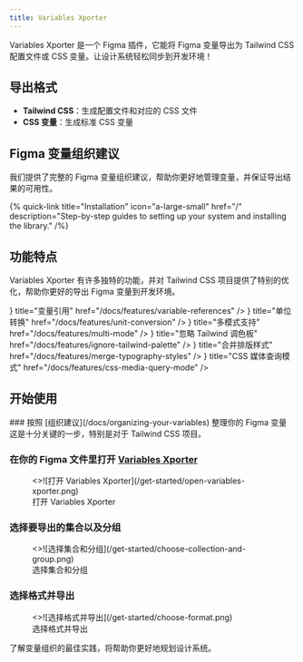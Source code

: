 ```yaml
---
title: Variables Xporter
---
```


Variables Xporter 是一个 Figma 插件，它能将 Figma 变量导出为 Tailwind CSS 配置文件或 CSS 变量。让设计系统轻松同步到开发环境！

## 导出格式
- **Tailwind CSS**：生成配置文件和对应的 CSS 文件
- **CSS 变量**：生成标准 CSS 变量

## Figma 变量组织建议
我们提供了完整的 Figma 变量组织建议，帮助你更好地管理变量，并保证导出结果的可用性。


{% quick-link title="Installation" icon="a-large-small" href="/" description="Step-by-step guides to setting up your system and installing the library." /%}



## 功能特点
Variables Xporter 有许多独特的功能，并对 Tailwind CSS 项目提供了特别的优化，帮助你更好的导出 Figma 变量到开发环境。

<Cards>
  <Cards.Card
    icon={<RefreshCw />}
    title="变量引用"
    href="/docs/features/variable-references"
  />
  <Cards.Card
    icon={<Box />}
    title="单位转换"
    href="/docs/features/unit-conversion"
  />
  <Cards.Card
    icon={<Layout />}
    title="多模式支持"
    href="/docs/features/multi-mode"
  />
  <Cards.Card
    icon={<Palette />}
    title="忽略 Tailwind 调色板"
    href="/docs/features/ignore-tailwind-palette"
  />
  <Cards.Card
    icon={<Type />}
    title="合并排版样式"
    href="/docs/features/merge-typography-styles"
  />
  <Cards.Card
    icon={<Zap />}
    title="CSS 媒体查询模式"
    href="/docs/features/css-media-query-mode"
  />
</Cards>


## 开始使用
<Steps>
### 按照 [组织建议](/docs/organizing-your-variables) 整理你的 Figma 变量
这是十分关键的一步，特别是对于 Tailwind CSS 项目。


### 在你的 Figma 文件里打开 [Variables Xporter](https://www.figma.com/community/plugin/1255188943883240897)


<figure className="mt-6 max-w-[400px]">
  <>![打开 Variables Xporter](/get-started/open-variables-xporter.png)</>
  <figcaption>
    打开 Variables Xporter
  </figcaption>
</figure>


### 选择要导出的集合以及分组

<figure className="mt-6 max-w-[400px]">
  <>![选择集合和分组](/get-started/choose-collection-and-group.png)</>
  <figcaption>
    选择集合和分组
  </figcaption>
</figure>

### 选择格式并导出

<figure className="mt-6 max-w-[400px]">
  <>![选择格式并导出](/get-started/choose-format.png)</>
  <figcaption>
    选择格式并导出
  </figcaption>
</figure>
</Steps>


<Callout type="info">
了解变量组织的最佳实践，将帮助你更好地规划设计系统。
</Callout>
